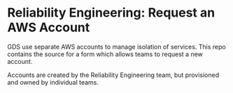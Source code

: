 # Reliability Engineering: Request an AWS Account

GDS use separate AWS accounts to manage isolation of services. This repo
contains the source for a form which allows teams to request a new account.

Accounts are created by the Reliability Engineering team, but provisioned and
owned by individual teams.


